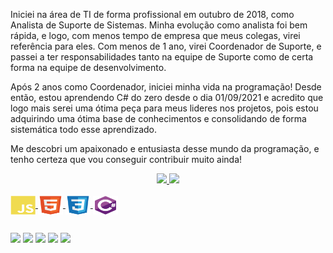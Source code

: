 Iniciei na área de TI de forma profissional em outubro de 2018, como Analista de Suporte de Sistemas. 
Minha evolução como analista foi bem rápida, e logo, com menos tempo de empresa que meus colegas, virei referência para eles. Com menos de 1 ano, 
virei Coordenador de Suporte, e passei a ter responsabilidades tanto na equipe de Suporte como de certa forma na equipe de desenvolvimento. 

Após 2 anos como Coordenador, iniciei minha vida na programação! 
Desde então, estou aprendendo C# do zero desde o dia 01/09/2021 e acredito que logo mais serei uma ótima peça para meus lideres nos projetos,
pois estou adquirindo uma ótima base de conhecimentos e consolidando de forma sistemática todo esse aprendizado. 

Me descobri um apaixonado e entusiasta desse mundo da programação, e tenho certeza que vou conseguir contribuir muito ainda! 

<div align="center">
  <a href="https://github.com/gedeon-arruda">
  <img height="170em" src="https://github-readme-stats.vercel.app/api?username=gedeon-arruda&show_icons=true&theme=dracula&include_all_commits=true&count_private=true"/>
  <img height="170em" src="https://github-readme-stats.vercel.app/api/top-langs/?username=gedeon-arruda&layout=compact&langs_count=7&theme=dracula"/>
</div>
<div style="display: inline_block"><br>
  <img align="center" alt="Rafa-Js" height="30" width="40" src="https://raw.githubusercontent.com/devicons/devicon/master/icons/javascript/javascript-plain.svg">
  <img align="center" alt="Rafa-HTML" height="30" width="40" src="https://raw.githubusercontent.com/devicons/devicon/master/icons/html5/html5-original.svg">
  <img align="center" alt="Rafa-CSS" height="30" width="40" src="https://raw.githubusercontent.com/devicons/devicon/master/icons/css3/css3-original.svg">
  <img align="center" alt="Rafa-Csharp" height="30" width="40" src="https://raw.githubusercontent.com/devicons/devicon/master/icons/csharp/csharp-original.svg">
</div>
  
  ##
 
<div> 
  <a href="https://www.youtube.com/c/CSGODicas" target="_blank"><img src="https://img.shields.io/badge/YouTube-FF0000?style=for-the-badge&logo=youtube&logoColor=white" target="_blank"></a>
  <a href="https://instagram.com/gedeon.arruda" target="_blank"><img src="https://img.shields.io/badge/-Instagram-%23E4405F?style=for-the-badge&logo=instagram&logoColor=white" target="_blank"></a>
 	<a href="https://www.twitch.tv/canalcsgodicas" target="_blank"><img src="https://img.shields.io/badge/Twitch-9146FF?style=for-the-badge&logo=twitch&logoColor=white" target="_blank"></a>
  <a href = "mailto:chesspotente@gmail.com"><img src="https://img.shields.io/badge/-Gmail-%23333?style=for-the-badge&logo=gmail&logoColor=white" target="_blank"></a>
  <a href="https://www.linkedin.com/in/gedeon-arruda-a37a01170/" target="_blank"><img src="https://img.shields.io/badge/-LinkedIn-%230077B5?style=for-the-badge&logo=linkedin&logoColor=white" target="_blank"></a> 
 
</div>
